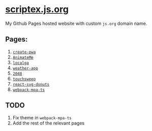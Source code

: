 # [scriptex.js.org](https://scriptex.js.org)

My Github Pages hosted website with custom `js.org` domain name.

## Pages:

1. [`create-pwa`](https://scriptex.js.org/create-pwa/)
2. [`AnimateMe`](https://scriptex.js.org/AnimateMe/)
3. [`localga`](https://scriptex.js.org/localga/)
4. [`weather-app`](https://scriptex.js.org/weather-app/)
5. [`2048`](https://scriptex.js.org/2048/)
6. [`touchsweep`](https://scriptex.js.org/touchsweep)
7. [`react-svg-donuts`](https://scriptex.js.org/react-svg-donuts/)
8. [`webpack-mpa-ts`](https://scriptex.js.org/webpack-mpa-ts/) 

## TODO

1. Fix theme in `webpack-mpa-ts`
2. Add the rest of the relevant pages

